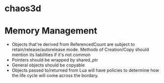 chaos3d
=======

# Memory Management
* Objects that're derived from ReferencedCount are subject to retain/release/autorelease mode. Methods of Creation/Copy should mention its liabilities if it's not common
* Pointers should be wrapped by shared\_ptr
* General objects should be copyable
* Objects passed to/returned from Lua will have policies to determine how the life cycle will come across the bordary.
